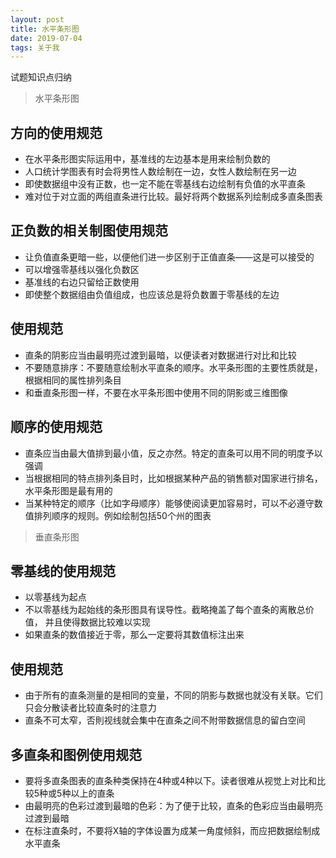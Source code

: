 ```yaml
---
layout: post
title: 水平条形图
date: 2019-07-04
tags: 关于我   
---
```


试题知识点归纳

>  水平条形图
## 方向的使用规范
- 在水平条形图实际运用中，基准线的左边基本是用来绘制负数的
- 人口统计学图表有时会将男性人数绘制在一边，女性人数绘制在另一边
- 即使数据组中没有正数，也一定不能在零基线右边绘制有负值的水平直条
- 难对位于对立面的两组直条进行比较。最好将两个数据系列绘制成多直条图表

## 正负数的相关制图使用规范
- 让负值直条更暗一些，以便他们进一步区别于正值直条——这是可以接受的
- 可以增强零基线以强化负数区
- 基准线的右边只留给正数使用
- 即使整个数据组由负值组成，也应该总是将负数置于零基线的左边

## 使用规范
- 直条的阴影应当由最明亮过渡到最暗，以便读者对数据进行对比和比较
- 不要随意排序：不要随意绘制水平直条的顺序。水平条形图的主要性质就是，根据相同的属性排列条目
- 和垂直条形图一样，不要在水平条形图中使用不同的阴影或三维图像

## 顺序的使用规范
- 直条应当由最大值排到最小值，反之亦然。特定的直条可以用不同的明度予以强调
- 当根据相同的特点排列条目时，比如根据某种产品的销售额对国家进行排名，水平条形图是最有用的
- 当某种特定的顺序（比如字母顺序）能够使阅读更加容易时，可以不必遵守数值排列顺序的规则。例如绘制包括50个州的图表


>  垂直条形图
## 零基线的使用规范
- 以零基线为起点
- 不以零基线为起始线的条形图具有误导性。截略掩盖了每个直条的离散总价值， 并且使得数据比较难以实现
- 如果直条的数值接近于零，那么一定要将其数值标注出来

## 使用规范
- 由于所有的直条测量的是相同的变量，不同的阴影与数据也就没有关联。它们只会分散读者比较直条时的注意力
- 直条不可太窄，否則视线就会集中在直条之间不附带数据信息的留白空间

## 多直条和图例使用规范
- 要将多直条图表的直条种类保持在4种或4种以下。读者很难从视觉上对比和比较5种或5种以上的直条
- 由最明亮的色彩过渡到最暗的色彩：为了便于比较，直条的色彩应当由最明亮过渡到最暗
- 在标注直条时，不要将X轴的字体设置为成某一角度倾斜，而应把数据绘制成水平直条
